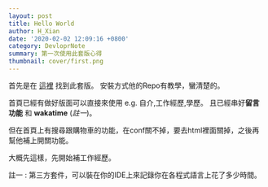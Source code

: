 ```yaml
---
layout: post
title: Hello World
author: H_Xian
date: '2020-02-02 12:09:16 +0800'
category: DevloprNote
summary: 第一次使用此套版心得
thumbnail: cover/first.png
---
```


首先是在 [這裡](http://jekyllthemes.org/themes/devlopr/) 找到此套版。
安裝方式他的Repo有教學，蠻清楚的。

首頁已經有做好版面可以直接來使用 e.g. 自介,工作經歷,學歷。
且已經串好**留言功能** 和 **wakatime** (*註一*)。

但在首頁上有搜尋跟購物車的功能，在conf關不掉，要去html裡面關掉，之後再幫他補上開關功能。

大概先這樣，先開始補工作經歷。


註一 : 第三方套件，可以裝在你的IDE上來記錄你在各程式語言上花了多少時間。